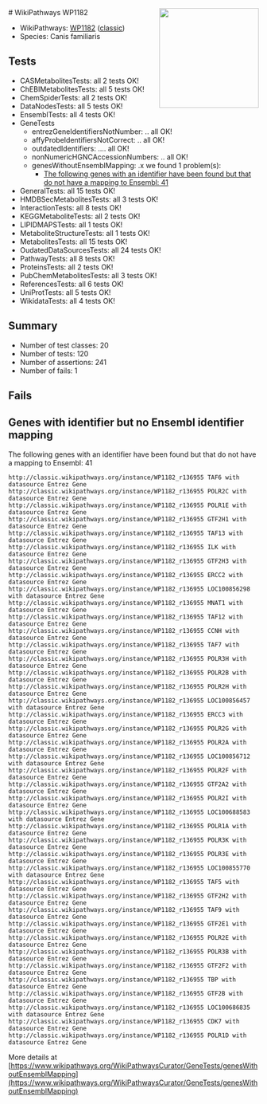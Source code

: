 <img style="float: right; width: 200px" src="https://upload.wikimedia.org/wikipedia/commons/thumb/8/83/Wplogo_with_text_500.png/640px-Wplogo_with_text_500.png" />
# WikiPathways WP1182

* WikiPathways: [WP1182](https://wikipathways.org/pathways/WP1182) ([classic](https://classic.wikipathways.org/instance/WP1182))
* Species: Canis familiaris
## Tests
* CASMetabolitesTests: all 2 tests OK!
* ChEBIMetabolitesTests: all 5 tests OK!
* ChemSpiderTests: all 2 tests OK!
* DataNodesTests: all 5 tests OK!
* EnsemblTests: all 4 tests OK!
* GeneTests
    * entrezGeneIdentifiersNotNumber: .. all OK!
    * affyProbeIdentifiersNotCorrect: .. all OK!
    * outdatedIdentifiers: .... all OK!
    * nonNumericHGNCAccessionNumbers: .. all OK!
    * genesWithoutEnsemblMapping: .x we found 1 problem(s):
        * [The following genes with an identifier have been found but that do not have a mapping to Ensembl: 41](#c4e5436b)
* GeneralTests: all 15 tests OK!
* HMDBSecMetabolitesTests: all 3 tests OK!
* InteractionTests: all 8 tests OK!
* KEGGMetaboliteTests: all 2 tests OK!
* LIPIDMAPSTests: all 1 tests OK!
* MetaboliteStructureTests: all 1 tests OK!
* MetabolitesTests: all 15 tests OK!
* OudatedDataSourcesTests: all 24 tests OK!
* PathwayTests: all 8 tests OK!
* ProteinsTests: all 2 tests OK!
* PubChemMetabolitesTests: all 3 tests OK!
* ReferencesTests: all 6 tests OK!
* UniProtTests: all 5 tests OK!
* WikidataTests: all 4 tests OK!


## Summary

* Number of test classes: 20
* Number of tests: 120
* Number of assertions: 241
* Number of fails: 1

## Fails

<a name="c4e5436b" />

## Genes with identifier but no Ensembl identifier mapping

The following genes with an identifier have been found but that do not have a mapping to Ensembl: 41
```
http://classic.wikipathways.org/instance/WP1182_r136955 TAF6 with datasource Entrez Gene
http://classic.wikipathways.org/instance/WP1182_r136955 POLR2C with datasource Entrez Gene
http://classic.wikipathways.org/instance/WP1182_r136955 POLR1E with datasource Entrez Gene
http://classic.wikipathways.org/instance/WP1182_r136955 GTF2H1 with datasource Entrez Gene
http://classic.wikipathways.org/instance/WP1182_r136955 TAF13 with datasource Entrez Gene
http://classic.wikipathways.org/instance/WP1182_r136955 ILK with datasource Entrez Gene
http://classic.wikipathways.org/instance/WP1182_r136955 GTF2H3 with datasource Entrez Gene
http://classic.wikipathways.org/instance/WP1182_r136955 ERCC2 with datasource Entrez Gene
http://classic.wikipathways.org/instance/WP1182_r136955 LOC100856298 with datasource Entrez Gene
http://classic.wikipathways.org/instance/WP1182_r136955 MNAT1 with datasource Entrez Gene
http://classic.wikipathways.org/instance/WP1182_r136955 TAF12 with datasource Entrez Gene
http://classic.wikipathways.org/instance/WP1182_r136955 CCNH with datasource Entrez Gene
http://classic.wikipathways.org/instance/WP1182_r136955 TAF7 with datasource Entrez Gene
http://classic.wikipathways.org/instance/WP1182_r136955 POLR3H with datasource Entrez Gene
http://classic.wikipathways.org/instance/WP1182_r136955 POLR2B with datasource Entrez Gene
http://classic.wikipathways.org/instance/WP1182_r136955 POLR2H with datasource Entrez Gene
http://classic.wikipathways.org/instance/WP1182_r136955 LOC100856457 with datasource Entrez Gene
http://classic.wikipathways.org/instance/WP1182_r136955 ERCC3 with datasource Entrez Gene
http://classic.wikipathways.org/instance/WP1182_r136955 POLR2G with datasource Entrez Gene
http://classic.wikipathways.org/instance/WP1182_r136955 POLR2A with datasource Entrez Gene
http://classic.wikipathways.org/instance/WP1182_r136955 LOC100856712 with datasource Entrez Gene
http://classic.wikipathways.org/instance/WP1182_r136955 POLR2F with datasource Entrez Gene
http://classic.wikipathways.org/instance/WP1182_r136955 GTF2A2 with datasource Entrez Gene
http://classic.wikipathways.org/instance/WP1182_r136955 POLR2I with datasource Entrez Gene
http://classic.wikipathways.org/instance/WP1182_r136955 LOC100688583 with datasource Entrez Gene
http://classic.wikipathways.org/instance/WP1182_r136955 POLR1A with datasource Entrez Gene
http://classic.wikipathways.org/instance/WP1182_r136955 POLR3K with datasource Entrez Gene
http://classic.wikipathways.org/instance/WP1182_r136955 POLR3E with datasource Entrez Gene
http://classic.wikipathways.org/instance/WP1182_r136955 LOC100855770 with datasource Entrez Gene
http://classic.wikipathways.org/instance/WP1182_r136955 TAF5 with datasource Entrez Gene
http://classic.wikipathways.org/instance/WP1182_r136955 GTF2H2 with datasource Entrez Gene
http://classic.wikipathways.org/instance/WP1182_r136955 TAF9 with datasource Entrez Gene
http://classic.wikipathways.org/instance/WP1182_r136955 GTF2E1 with datasource Entrez Gene
http://classic.wikipathways.org/instance/WP1182_r136955 POLR2E with datasource Entrez Gene
http://classic.wikipathways.org/instance/WP1182_r136955 POLR3B with datasource Entrez Gene
http://classic.wikipathways.org/instance/WP1182_r136955 GTF2F2 with datasource Entrez Gene
http://classic.wikipathways.org/instance/WP1182_r136955 TBP with datasource Entrez Gene
http://classic.wikipathways.org/instance/WP1182_r136955 GTF2B with datasource Entrez Gene
http://classic.wikipathways.org/instance/WP1182_r136955 LOC100686835 with datasource Entrez Gene
http://classic.wikipathways.org/instance/WP1182_r136955 CDK7 with datasource Entrez Gene
http://classic.wikipathways.org/instance/WP1182_r136955 POLR1D with datasource Entrez Gene
```

More details at [https://www.wikipathways.org/WikiPathwaysCurator/GeneTests/genesWithoutEnsemblMapping](https://www.wikipathways.org/WikiPathwaysCurator/GeneTests/genesWithoutEnsemblMapping)

